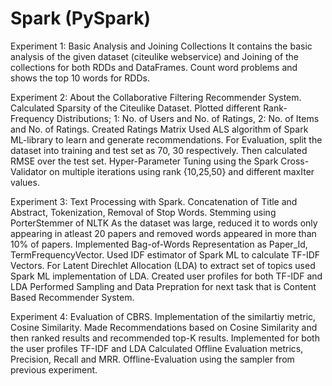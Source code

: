 # Spark (PySpark)

Experiment 1: Basic Analysis and Joining Collections
  It contains the basic analysis of the given dataset (citeulike webservice) and Joining of the collections for both RDDs and DataFrames.
  Count word problems and shows the top 10 words for RDDs.

Experiment 2: About the Collaborative Filtering Recommender System.
  Calculated Sparsity of the Citeulike Dataset.
  Plotted different Rank-Frequency Distributions; 1: No. of Users and No. of Ratings, 2: No. of Items and No. of Ratings.
  Created Ratings Matrix
  Used ALS algorithm of Spark ML-library to learn and generate recommendations.
  For Evaluation, split the dataset into training and test set as 70, 30 respectively.
  Then calculated RMSE over the test set.
  Hyper-Parameter Tuning using the Spark Cross-Validator on multiple iterations using rank {10,25,50} and different maxIter values.
  
Experiment 3: Text Processing with Spark.
  Concatenation of Title and Abstract, Tokenization, Removal of Stop Words.
  Stemming using PorterStemmer of NLTK
  As the dataset was large, reduced it to words only appearing in atleast 20 papers and removed words appeared in more than 10% of papers.
  Implemented Bag-of-Words Representation as Paper_Id, TermFrequencyVector.
  Used IDF estimator of Spark ML to calculate TF-IDF Vectors.
  For Latent Direchlet Allocation (LDA) to extract set of topics used Spark ML implementation of LDA.
  Created user profiles for both TF-IDF and LDA
  Performed Sampling and Data Prepration for next task that is Content Based Recommender System.

Experiment 4: Evaluation of CBRS.
  Implementation of the similartiy metric, Cosine Similarity.
  Made Recommendations based on Cosine Similarity and then ranked results and recommended top-K results.
  Implemented for both the user profiles TF-IDF and LDA
  Calculated Offline Evaluation metrics, Precision, Recall and MRR.
  Offline-Evaluation using the sampler from previous experiment. 
